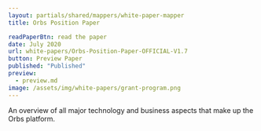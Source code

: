```yaml
---
layout: partials/shared/mappers/white-paper-mapper
title: Orbs Position Paper

readPaperBtn: read the paper
date: July 2020
url: white-papers/Orbs-Position-Paper-OFFICIAL-V1.7
button: Preview Paper
published: "Published"
preview:
  - preview.md
image: /assets/img/white-papers/grant-program.png
---
```


An overview of all major technology and business aspects that make up the Orbs platform.
